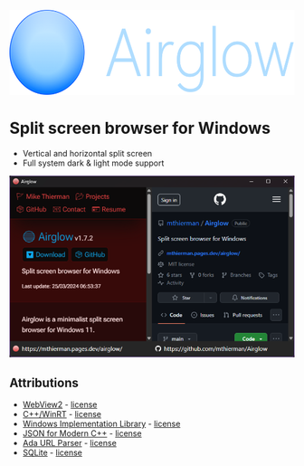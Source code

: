 <p align="center">
    <picture>
        <source media="(prefers-color-scheme: dark)" srcset="./data/banner_horizontal.png">
        <source media="(prefers-color-scheme: light)" srcset="./data/banner_horizontal.png">
        <img src="./data/banner_horizontal.png" height="150">
    </picture>
</p>

# Split screen browser for Windows

-   Vertical and horizontal split screen
-   Full system dark & light mode support

<p align="center">
    <picture>
        <source media="(prefers-color-scheme: dark)" srcset="./data/screenshot_dark.png">
        <source media="(prefers-color-scheme: light)" srcset="./data/screenshot_light.png">
        <img src="./data/screenshot_dark.png">
    </picture>
</p>

## Attributions

-   [WebView2](https://www.nuget.org/packages/Microsoft.Web.WebView2/) - [license](https://www.nuget.org/packages/Microsoft.Web.WebView2/1.0.2420.47/License)
-   [C++/WinRT](https://github.com/microsoft/cppwinrt) - [license](https://github.com/microsoft/cppwinrt?tab=MIT-1-ov-file#readme)
-   [Windows Implementation Library](https://github.com/microsoft/wil) - [license](https://github.com/microsoft/wil?tab=MIT-1-ov-file#readme)
-   [JSON for Modern C++](https://github.com/nlohmann/json) - [license](https://github.com/nlohmann/json?tab=MIT-1-ov-file#readme)
-   [Ada URL Parser](https://github.com/ada-url/ada) - [license](https://github.com/ada-url/ada?tab=MIT-2-ov-file)
-   [SQLite](https://www.sqlite.org/) - [license](https://www.sqlite.org/copyright.html)
